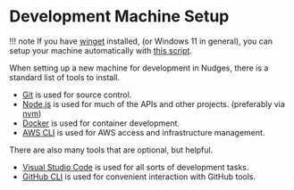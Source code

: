 # Development Machine Setup

!!! note
    If you have [winget](https://learn.microsoft.com/en-us/windows/package-manager/winget/) installed, (or Windows 11 in general), you can setup your machine automatically with [this script](/scripts#configure-local).
    
When setting up a new machine for development in Nudges, there is a standard list of tools to install.

- [Git](https://git-scm.com/) is used for source control.
- [Node.js](https://nodejs.org/en) is used for much of the APIs and other projects. (preferably via [nvm](https://github.com/nvm-sh/nvm))
- [Docker](https://www.docker.com/) is used for container development.
- [AWS CLI](https://formulae.brew.sh/formula/awscli) is used for AWS access and infrastructure management.

There are also many tools that are optional, but helpful.

- [Visual Studio Code](https://code.visualstudio.com/) is used for all sorts of development tasks.
- [GitHub CLI](https://cli.github.com/) is used for convenient interaction with GitHub tools.

